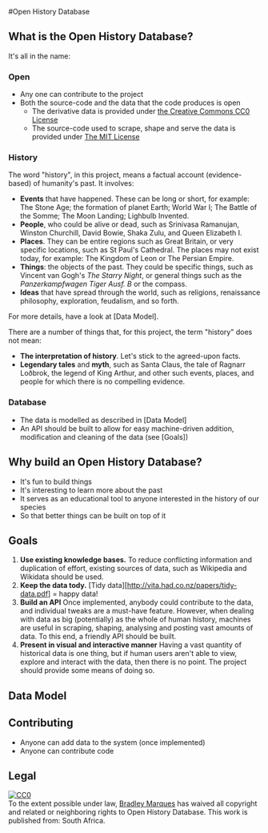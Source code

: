 #Open History Database

## What is the Open History Database?

It's all in the name:

### Open

+ Any one can contribute to the project
+ Both the source-code and the data that the code produces is open
  + The derivative data is provided under [the Creative Commons CC0 License](https://creativecommons.org/about/cc0/)
  + The source-code used to scrape, shape and serve the data is provided under [The MIT License](https://opensource.org/licenses/MIT)

### History

The word "history", in this project, means a factual account (evidence-based) of humanity's past.  It involves:

+ **Events** that have happened.  These can be long or short, for example: The Stone Age; the formation of planet Earth; World War I; The Battle of the Somme; The Moon Landing; Lighbulb Invented.
+ **People**, who could be alive or dead, such as Srinivasa Ramanujan, Winston Churchill, David Bowie, Shaka Zulu, and Queen Elizabeth I.
+ **Places**.  They can be entire regions such as Great Britain, or very specific locations, such as St Paul's Cathedral.  The places may not exist today, for example: The Kingdom of Leon or The Persian Empire.
+ **Things**: the objects of the past.  They could be specific things, such as Vincent van Gogh's *The Starry Night*, or general things such as the *Panzerkampfwagen Tiger Ausf. B* or the compass.
+ **Ideas** that have spread through the world, such as religions, renaissance philosophy, exploration, feudalism, and so forth.

For more details, have a look at [Data Model].

There are a number of things that, for this project, the term "history" does not mean:

+ **The interpretation of history**.  Let's stick to the agreed-upon facts.
+ **Legendary tales** and **myth**, such as Santa Claus, the tale of Ragnarr Loðbrok, the legend of King Arthur, and other such events, places, and people for which there is no compelling evidence.

### Database

+ The data is modelled as described in [Data Model]
+ An API should be built to allow for easy machine-driven addition, modification and cleaning of the data (see [Goals])

## Why build an Open History Database?

+ It's fun to build things
+ It's interesting to learn more about the past
+ It serves as an educational tool to anyone interested in the history of our species
+ So that better things can be built on top of it

## Goals

1. **Use existing knowledge bases.**  To reduce conflicting information and duplication of effort, existing sources of data, such as Wikipedia and Wikidata should be used.
2. **Keep the data tody.**  [Tidy data][http://vita.had.co.nz/papers/tidy-data.pdf] = happy data!
3. **Build an API**  Once implemented, anybody could contribute to the data, and individual tweaks are a must-have feature.  However, when dealing with data as big (potentially) as the whole of human history, machines are useful in scraping, shaping, analysing and posting vast amounts of data.  To this end, a friendly API should be built.
4. **Present in visual and interactive manner** Having a vast quantity of historical data is one thing, but if human users aren't able to view, explore and interact with the data, then there is no point.  The project should provide some means of doing so.

## Data Model

<TODO>

## Contributing

+ Anyone can add data to the system (once implemented)
+ Anyone can contribute code

## Legal

<p xmlns:dct="http://purl.org/dc/terms/" xmlns:vcard="http://www.w3.org/2001/vcard-rdf/3.0#">
  <a rel="license"
     href="http://creativecommons.org/publicdomain/zero/1.0/">
    <img src="http://i.creativecommons.org/p/zero/1.0/88x31.png" style="border-style: none;" alt="CC0" />
  </a>
  <br />
  To the extent possible under law,
  <a rel="dct:publisher"
     href="www.openhistorydatabase.org">
    <span property="dct:title">Bradley Marques</span></a>
  has waived all copyright and related or neighboring rights to
  <span property="dct:title">Open History Database</span>.
This work is published from:
<span property="vcard:Country" datatype="dct:ISO3166"
      content="ZA" about="www.openhistorydatabase.org">
  South Africa</span>.
</p>